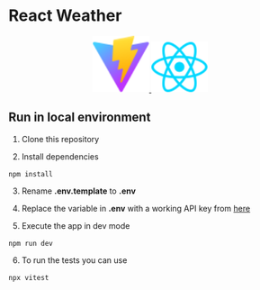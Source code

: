 # React Weather

<p align="center">
        <a href="https://vitejs.dev" target="_blank">
          <img src="public/vite.svg" alt="Vite logo" width="100"/>
        </a>
        <a href="https://reactjs.org" target="_blank">
          <img src="public/react.svg" alt="React logo" width="100"/>
        </a>
</p>

## Run in local environment
1. Clone this repository

2. Install dependencies
```
npm install
```

3. Rename __.env.template__ to __.env__ 

4. Replace the variable in __.env__ with a working API key from [here](https://openweathermap.org/)

5. Execute the app in dev mode
```
npm run dev
```

6. To run the tests you can use
```
npx vitest
```

